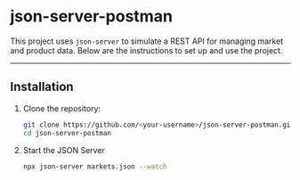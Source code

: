
# json-server-postman

This project uses `json-server` to simulate a REST API for managing market and product data. Below are the instructions to set up and use the project.

---

## Installation

1. Clone the repository:

   ```bash
   git clone https://github.com/<your-username>/json-server-postman.git
   cd json-server-postman

2. Start the JSON Server
   ```bash
   npx json-server markets.json --watch
